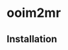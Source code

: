 
<!-- README.md is generated from README.Rmd. Please edit that file -->

# ooim2mr

<!-- badges: start -->

<!-- badges: end -->

## Installation
